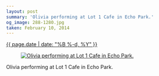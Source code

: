 ```yaml
---
layout: post
summary: 'Olivia performing at Lot 1 Cafe in Echo Park.'
og_image: 288-1280.jpg
taken: February 10, 2014
---
```


<div class="post">
 <time>
  <a href="/288">
   {{ page.date | date: "%B %-d, %Y" }}
  </a>
 </time>
 <a href="/288">
  <figure data-taken="2/10/2014">
   <img alt="Olivia performing at Lot 1 Cafe in Echo Park." sizes="(min-width: 700px) 50vw, calc(100vw - 2rem)" src="{{ site.assets_url }}/288-640.jpg" srcset="{{ site.assets_url }}/288-1280.jpg 1280w, {{ site.assets_url }}/288-960.jpg 960w, {{ site.assets_url }}/288-640.jpg 640w, {{ site.assets_url }}/288-320.jpg 320w"/>
  </figure>
 </a>
 <span>
  Olivia performing at Lot 1 Cafe in Echo Park.
 </span>
</div>
